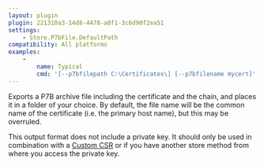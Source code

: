 ```yaml
---
layout: plugin
plugin: 221310a3-14d8-4478-a0f1-3c6d90f2ea51
settings:
    - Store.P7bFile.DefaultPath
compatibility: All platforms
examples:
    - 
        name: Typical
        cmd: '[‑‑p7bfilepath C:\Certificates\] [‑‑p7bfilename mycert]' 
---
```

Exports a P7B archive file including the certificate and the chain, and places it in a folder of your choice. By default, the 
file name will be the common name of the certificate (i.e. the primary host name), but this may be overruled.

<div class="callout-block callout-block-danger pb-1 mt-3">
    <div class="content">
        <p>This output format does not include a private key. It should only be used in combination with a <a href="/reference/plugins/source/csr">Custom CSR</a> or if you have another store method from where you access the private key.</p>
    </div>
</div>
